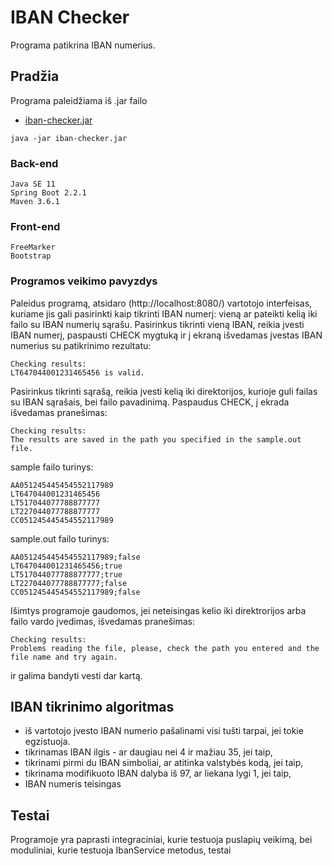 # IBAN Checker

Programa patikrina IBAN numerius.

## Pradžia

Programa paleidžiama iš .jar failo
* [iban-checker.jar](https://github.com/SergejJerma/iban-checker/blob/master/iban-checker/iban-checker.jar) 
```
java -jar iban-checker.jar
```

### Back-end
```
Java SE 11
Spring Boot 2.2.1
Maven 3.6.1
```

### Front-end
```
FreeMarker
Bootstrap
```

### Programos veikimo pavyzdys

Paleidus programą, atsidaro (http://localhost:8080/) vartotojo interfeisas, kuriame jis gali pasirinkti kaip tikrinti IBAN numerį: vieną ar pateikti kelią iki failo su IBAN numerių sąrašu.
Pasirinkus tikrinti vieną IBAN, reikia įvesti IBAN numerį, paspausti CHECK mygtuką ir į ekraną išvedamas įvestas IBAN numerius su patikrinimo rezultatu:
```
Checking results:
LT647044001231465456 is valid.
```
Pasirinkus tikrinti sąrašą, reikia įvesti kelią iki direktorijos, kurioje guli failas su IBAN sąrašais, bei failo pavadinimą.
Paspaudus CHECK, į ekrada išvedamas pranešimas:
```
Checking results:
The results are saved in the path you specified in the sample.out file.
```
sample failo turinys:
```
AA051245445454552117989
LT647044001231465456
LT517044077788877777
LT227044077788877777
CC051245445454552117989
```
sample.out failo turinys:
```
AA051245445454552117989;false
LT647044001231465456;true
LT517044077788877777;true
LT227044077788877777;false
CC051245445454552117989;false
```

Išimtys programoje gaudomos, jei neteisingas kelio iki direktrorijos arba failo vardo įvedimas, išvedamas pranešimas:
```
Checking results:
Problems reading the file, please, check the path you entered and the file name and try again.
```
ir galima bandyti vesti dar kartą.

## IBAN tikrinimo algoritmas

* iš vartotojo įvesto IBAN numerio pašalinami visi tušti tarpai, jei tokie egzistuoja.
* tikrinamas IBAN ilgis - ar daugiau nei 4 ir mažiau 35, jei taip,
* tikrinami pirmi du IBAN simboliai, ar atitinka valstybės kodą, jei taip,
* tikrinama modifikuoto IBAN dalyba iš 97, ar liekana lygi 1, jei taip,
* IBAN numeris teisingas

## Testai

Programoje yra paprasti integraciniai, kurie testuoja puslapių veikimą, bei moduliniai, kurie testuoja IbanService metodus, testai


